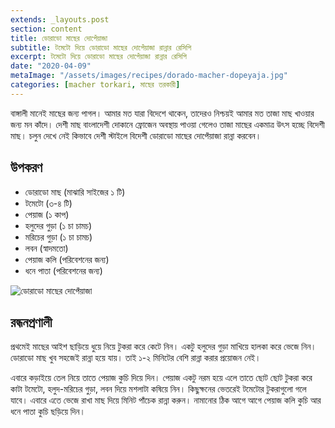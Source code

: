 ```yaml
---
extends: _layouts.post
section: content
title: ডোরাডো মাছের দোপেঁয়াজা
subtitle: টমেটো দিয়ে ডোরাডো মাছের দোপেঁয়াজা রান্নার রেসিপি
excerpt: টমেটো দিয়ে ডোরাডো মাছের দোপেঁয়াজা রান্নার রেসিপি
date: "2020-04-09"
metaImage: "/assets/images/recipes/dorado-macher-dopeyaja.jpg"
categories: [macher torkari, মাছের তরকারী]
---
```


বাঙ্গালী মানেই মাছের জন্য পাগল। আমার মত যারা বিদেশে থাকেন, তাদেরও নিশ্চয়ই আমার মত তাজা মাছ খাওয়ার
জন্য মন কাঁদে। দেশী মাছ বাংলাদেশী দোকানে ফ্রোজেন অবস্থায় পাওয়া গেলেও তাজা মাছের একমাত্র উৎস হচ্ছে বিদেশী
মাছ। চলুন দেখে নেই কিভাবে দেশী স্টাইলে বিদেশী ডোরাডো মাছের দোপেঁয়াজা রান্না করবেন।

## উপকরণ

- ডোরাডো মাছ (মাঝারি সাইজের ১ টি)
- টমেটো (৩-৪ টি)
- পেয়াজ (১ কাপ)
- হলুদের গুড়া (১ চা চামচ)
- মরিচের গুড়া (১ চা চামচ)
- লবন (স্বাদমতো)
- পেয়াজ কলি (পরিবেশনের জন্য)
- ধনে পাতা (পরিবেশনের জন্য)

![ডোরাডো মাছের দোপেঁয়াজা](/assets/images/recipes/dorado-macher-dopeyaja.jpg)

## রন্ধনপ্রণালী

প্রথমেই মাছের আইশ ছাড়িয়ে ধুয়ে নিয়ে টুকরা করে কেটে নিন। একটু হলুদের গুড়া মাখিয়ে হালকা করে ভেজে নিন।
ডোরাডো মাছ খুব সহজেই রান্না হয়ে যায়। তাই ১-২ মিনিটের বেশি রান্না করার প্রয়োজন নেই।

এবারে কড়াইয়ে তেল নিয়ে তাতে পেয়াজ কুচি দিয়ে দিন। পেয়াজ একটু নরম হয়ে এলে তাতে ছোট ছোট টুকরা করে
কাটা টমেটো, হলুদ-মরিচের গুড়া, লবন দিয়ে মশলাটা কষিয়ে নিন। কিছুক্ষনের ভেতরেই টমেটোর টুকরাগুলো গলে যাবে।
এবারে এতে ভেজে রাখা মাছ দিয়ে মিনিট পাঁচেক রান্না করুন। নামানোর ঠিক আগে আগে পেয়াজ কলি কুচি আর ধনে
পাতা কুচি ছড়িয়ে দিন।
